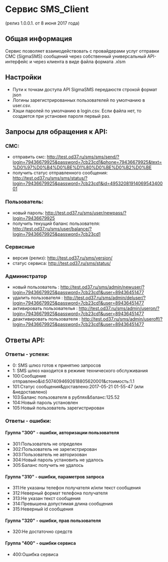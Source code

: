 # Сервис SMS_Client
(релиз 1.0.0.1. от 8 июня 2017 года)

## Общая информация
Сервис позволяет взаимодействовать с провайдерами услуг отправки СМС (SigmaSMS)
сообщений  через собственный универсальный API-интерфейс и через клиента в виде файла 
формата .xlsm

## Настройки 
+ Пути к точкам доступа API SigmaSMS передаюстя строкой формат json
+ Логины зарегистрированных пользователей по умолчанию в user.csv.
+ Хэши паролей по умолчанию в login.csv. Если файла нет, то создается при установке пароля первый раз.

## Запросы для обращения к API:

### СМС:
+ отправить смс: http://test.od37.ru/sms/sms/send/?login=79436679925&password=7cb23cd1&phone=79436679925&text=%D0%97%D0%B4%D0%BE%D1%80%D0%BE%D0%B2%D0%BE
+ получить статус отправленного сообщения: http://test.od37.ru/sms/sms/status/?login=79436679925&password=7cb23cd1&id=4953208191406954340001
### Пользователь:
+ новый пароль: http://test.od37.ru/sms/user/newpass/?login=79436679925
+ получить текущий баланс пользователя: http://test.od37.ru/sms/user/balance/?login=79436679925&password=7cb23cd1
### Сервисные
+ версия (релиз): http://test.od37.ru/sms/version/
+ статус сервиса: http://test.od37.ru/sms/status/
### Администратор
+ новый пользователь : http://test.od37.ru/sms/admin/newuser/?login=79436679925&password=7cb23cd1&user=89436451477
+ удалить пользователя : http://test.od37.ru/sms/admin/deluser/?login=79436679925&password=7cb23cd1&user=89436451477
+ активировать пользователья : http://test.od37.ru/sms/admin/useron/?login=79436679925&password=7cb23cd1&user=89436451477
+ деактивировать пользователя : http://test.od37.ru/sms/admin/useroff/?login=79436679925&password=7cb23cd1&user=89436451477

## Ответы API:
### Ответы - успехи:
+ 0: SMS шлюз готов к принятию запросов
+ 1: SMS шлюз находится в режиме технического обслуживания
+ 100:Сообщение отправлено&id:5074094692618805620001&стоимость:1.1
+ 101:Cтатус сообщения&доставлено:2017-05-21 01-55-47 (или &недоставлено)
+ 103:Баланс пользователя в рублях&баланс:125.52
+ 104:Новый пароль установлен
+ 105:Новый пользователь зарегистрирован

### Ответы - ошибки:

#### Группа "300" - ошибки, авторизации пользователя
+ 301:Пользователь не определен
+ 302:Пользователь не зарегистрирован
+ 303:Пользователь не авторизован
+ 304:Новый пароль установить не удалось
+ 305:Баланс получить не удалось

#### Группа "310" - ошибки, параметров запроса
+ 311:Не указаны телефон получателя и/или текст сообщения
+ 312:Неверный формат телефона получателя
+ 313:Не указан текст сообщения
+ 314:Превышена допустимая длина сообщения
+ 315:Неверный id сообщения

#### Группа "320" - ошибки, прав пользователя
+ 320:Не достаточно средств

#### Группа "400" - ошибки сервиса
+ 400:Ошибка сервиса

